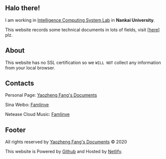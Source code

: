 ## Halo there!

I am working in [Intelligence Computing System Lab](http://ics.nankai.edu.cn/) in **Nankai University**. 

This website records some technical documents in lots of fields, visit [[here](/docs/)] plz.

## About

This website has no SSL certification so we `WILL NOT` collect any information from your local browser. 

## Contacts

Personal Page: [Yaozheng Fang's Documents](http://fangyaozheng.com/)

Sina Weibo: [Famlinve](http://www.weibo.com/famlinve/)

Netease Cloud Music: [Famlinve](https://www.music.com/)

## Footer

All rights reserved by [Yaozheng Fang's Documents](http://fangyaozheng.com/) © 2020

This website is Powered by [Github](https://github.com/) and Hosted by  [Netlify](https://netlify.com/).


